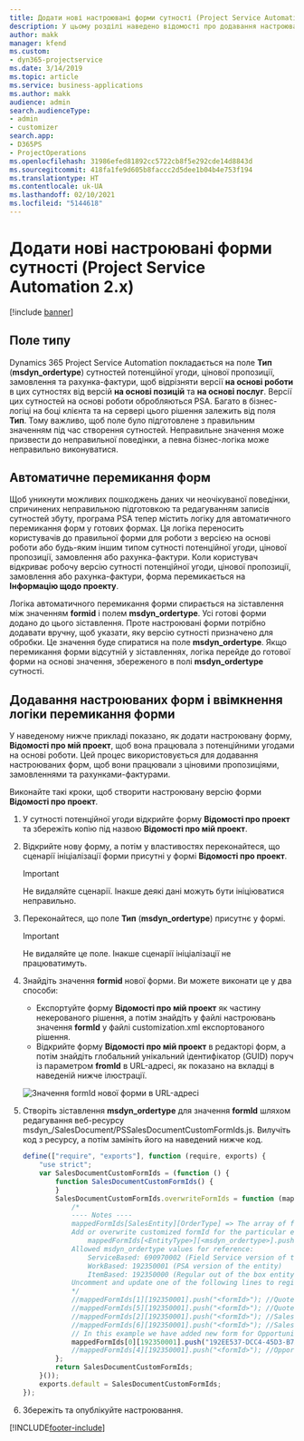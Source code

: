 ```yaml
---
title: Додати нові настроювані форми сутності (Project Service Automation 2.x)
description: У цьому розділі наведено відомості про додавання настроюваних форм сутностей до потенційних угод, цінових пропозицій, замовлень або рахунків-фактур у Dynamics 365 Project Service Automation 2.x.
author: makk
manager: kfend
ms.custom:
- dyn365-projectservice
ms.date: 3/14/2019
ms.topic: article
ms.service: business-applications
ms.author: makk
audience: admin
search.audienceType:
- admin
- customizer
search.app:
- D365PS
- ProjectOperations
ms.openlocfilehash: 31986efed81892cc5722cb8f5e292cde14d8843d
ms.sourcegitcommit: 418fa1fe9d605b8faccc2d5dee1b04b4e753f194
ms.translationtype: HT
ms.contentlocale: uk-UA
ms.lasthandoff: 02/10/2021
ms.locfileid: "5144618"
---
```

# <a name="add-new-custom-entity-forms-project-service-automation-2x"></a>Додати нові настроювані форми сутності (Project Service Automation 2.x)

[!include [banner](../../includes/psa-now-project-operations.md)]

## <a name="type-field"></a>Поле типу 

Dynamics 365 Project Service Automation покладається на поле **Тип** (**msdyn\_ordertype**) сутностей потенційної угоди, цінової пропозиції, замовлення та рахунка-фактури, щоб відрізняти версії **на основі роботи** в цих сутностях від версій **на основі позицій** та **на основі послуг**. Версії цих сутностей на основі роботи обробляються PSA. Багато в бізнес-логіці на боці клієнта та на сервері цього рішення залежить від поля **Тип**. Тому важливо, щоб поле було підготовлене з правильним значенням під час створення сутностей. Неправильне значення може призвести до неправильної поведінки, а певна бізнес-логіка може неправильно виконуватися.

## <a name="automatic-form-switching"></a>Автоматичне перемикання форм

Щоб уникнути можливих пошкоджень даних чи неочікуваної поведінки, спричинених неправильною підготовкою та редагуванням записів сутностей збуту, програма PSA тепер містить логіку для автоматичного перемикання форм у готових формах. Ця логіка переносить користувачів до правильної форми для роботи з версією на основі роботи або будь-яким іншим типом сутності потенційної угоди, цінової пропозиції, замовлення або рахунка-фактури. Коли користувач відкриває робочу версію сутності потенційної угоди, цінової пропозиції, замовлення або рахунка-фактури, форма перемикається на **Інформацію щодо проекту**.

Логіка автоматичного перемикання форми спирається на зіставлення між значенням **formid** і полем **msdyn\_ordertype**. Усі готові форми додано до цього зіставлення. Проте настроювані форми потрібно додавати вручну, щоб указати, яку версію сутності призначено для обробки. Це значення буде спиратися на поле **msdyn\_ordertype**. Якщо перемикання форми відсутній у зіставленнях, логіка перейде до готової форми на основі значення, збереженого в полі **msdyn\_ordertype** сутності.

## <a name="add-custom-forms-and-turn-on-the-form-switching-logic"></a>Додавання настроюваних форм і ввімкнення логіки перемикання форми

У наведеному нижче прикладі показано, як додати настроювану форму, **Відомості про мій проект**, щоб вона працювала з потенційними угодами на основі роботи. Цей процес використовується для додавання настроюваних форм, щоб вони працювали з ціновими пропозиціями, замовленнями та рахунками-фактурами.

Виконайте такі кроки, щоб створити настроювану версію форми **Відомості про проект**.

1. У сутності потенційної угоди відкрийте форму **Відомості про проект** та збережіть копію під назвою **Відомості про мій проект**.
2. Відкрийте нову форму, а потім у властивостях переконайтеся, що сценарії ініціалізації форми присутні у формі **Відомості про проект**. 

    > [!IMPORTANT]
    > Не видаляйте сценарії. Інакше деякі дані можуть бути ініціюватися неправильно.

3. Переконайтеся, що поле **Тип** (**msdyn\_ordertype**) присутнє у формі. 

    > [!IMPORTANT]
    > Не видаляйте це поле. Інакше сценарії ініціалізації не працюватимуть.

4. Знайдіть значення **formid** нової форми. Ви можете виконати це у два способи:

    - Експортуйте форму **Відомості про мій проект** як частину некерованого рішення, а потім знайдіть у файлі настроювань значення **formId** у файлі customization.xml експортованого рішення.
    - Відкрийте форму **Відомості про мій проект** в редакторі форм, а потім знайдіть глобальний унікальний ідентифікатор (GUID) поруч із параметром **fromId** в URL-адресі, як показано на вкладці в наведеній нижче ілюстрації.

    ![Значення formId нової форми в URL-адресі](media/how-to-add-custom-forms-in-v2.0.png)

5. Створіть зіставлення **msdyn\_ordertype** для значення **formId** шляхом редагування веб-ресурсу msdyn\_/SalesDocument/PSSalesDocumentCustomFormIds.js. Вилучіть код з ресурсу, а потім замініть його на наведений нижче код.

    ```javascript
    define(["require", "exports"], function (require, exports) {
        "use strict";
        var SalesDocumentCustomFormIds = (function () {
            function SalesDocumentCustomFormIds() {
            }
            SalesDocumentCustomFormIds.overwriteFormIds = function (mappedFormIds) {
                /*
                ---- Notes ----
                mappedFormIds[SalesEntity][OrderType] => The array of forms IDs that support particular entity and order type
                Add or overwrite customized formId for the particular entity and order type by calling:
                    mappedFormIds[<EntityType>][<msdyn_ordertype>].push("<formId>");
                Allowed msdyn_ordertype values for reference:
                    ServiceBased: 690970002 (Field Service version of the entity)
                    WorkBased: 192350001 (PSA version of the entity)
                    ItemBased: 192350000 (Regular out of the box entity)
                Uncomment and update one of the following lines to register custom PSA form for required entity:
                */      
                //mappedFormIds[1][192350001].push("<formId>"); //Quote
                //mappedFormIds[5][192350001].push("<formId>"); //Quote Line
                //mappedFormIds[2][192350001].push("<formId>"); //Sales Order
                //mappedFormIds[6][192350001].push("<formId>"); //Sales Order Line
                // In this example we have added new form for Opportunity
                mappedFormIds[0][192350001].push("192EE537-DCC4-45D3-B7AF-EA694B9113D2"); //Opportunity
                //mappedFormIds[4][192350001].push("<formId>"); //Opportunity Line
            };
            return SalesDocumentCustomFormIds;
        }());
        exports.default = SalesDocumentCustomFormIds;
    });
    ```

6. Збережіть та опублікуйте настроювання.


[!INCLUDE[footer-include](../../includes/footer-banner.md)]